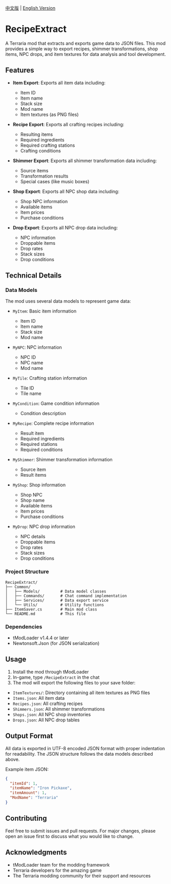 [中文版](README_CN.MD) | [English Version](README.MD)

# RecipeExtract

A Terraria mod that extracts and exports game data to JSON files. This mod provides a simple way to export recipes, shimmer transformations, shop items, NPC drops, and item textures for data analysis and tool development.

## Features

- **Item Export**: Exports all item data including:
  - Item ID
  - Item name
  - Stack size
  - Mod name
  - Item textures (as PNG files)

- **Recipe Export**: Exports all crafting recipes including:
  - Resulting items
  - Required ingredients
  - Required crafting stations
  - Crafting conditions

- **Shimmer Export**: Exports all shimmer transformation data including:
  - Source items
  - Transformation results
  - Special cases (like music boxes)

- **Shop Export**: Exports all NPC shop data including:
  - Shop NPC information
  - Available items
  - Item prices
  - Purchase conditions

- **Drop Export**: Exports all NPC drop data including:
  - NPC information
  - Droppable items
  - Drop rates
  - Stack sizes
  - Drop conditions

## Technical Details

### Data Models

The mod uses several data models to represent game data:

- `MyItem`: Basic item information
  - Item ID
  - Item name
  - Stack size
  - Mod name

- `MyNPC`: NPC information
  - NPC ID
  - NPC name
  - Mod name

- `MyTile`: Crafting station information
  - Tile ID
  - Tile name

- `MyCondition`: Game condition information
  - Condition description

- `MyRecipe`: Complete recipe information
  - Result item
  - Required ingredients
  - Required stations
  - Required conditions

- `MyShimmer`: Shimmer transformation information
  - Source item
  - Result items

- `MyShop`: Shop information
  - Shop NPC
  - Shop name
  - Available items
  - Item prices
  - Purchase conditions

- `MyDrop`: NPC drop information
  - NPC details
  - Droppable items
  - Drop rates
  - Stack sizes
  - Drop conditions

### Project Structure

```
RecipeExtract/
├── Common/
│   ├── Models/         # Data model classes
│   ├── Commands/       # Chat command implementation
│   ├── Services/       # Data export service
│   └── Utils/          # Utility functions
├── ItemSaver.cs        # Main mod class
└── README.md           # This file
```

### Dependencies

- tModLoader v1.4.4 or later
- Newtonsoft.Json (for JSON serialization)

## Usage

1. Install the mod through tModLoader
2. In-game, type `/RecipeExtract` in the chat
3. The mod will export the following files to your save folder:
  - `ItemTextures/`: Directory containing all item textures as PNG files
  - `Items.json`: All item data
  - `Recipes.json`: All crafting recipes
  - `Shimmers.json`: All shimmer transformations
  - `Shops.json`: All NPC shop inventories
  - `Drops.json`: All NPC drop tables

## Output Format

All data is exported in UTF-8 encoded JSON format with proper indentation for readability. The JSON structure follows the data models described above.

Example item JSON:
```json
{
  "itemId": 1,
  "itemName": "Iron Pickaxe",
  "itemAmount": 1,
  "ModName": "Terraria"
}
```

## Contributing

Feel free to submit issues and pull requests. For major changes, please open an issue first to discuss what you would like to change.

## Acknowledgments

- tModLoader team for the modding framework
- Terraria developers for the amazing game
- The Terraria modding community for their support and resources
